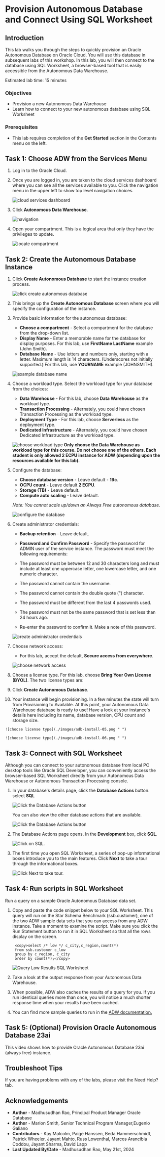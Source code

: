 
<!-- Updated April 12, 2021 -->
<!-- Updated May 21, 2024 by Madhusudhan Rao -->
# Provision Autonomous Database and Connect Using SQL Worksheet

## Introduction

This lab walks you through the steps to quickly provision an Oracle Autonomous Database on Oracle Cloud. You will use this database in subsequent labs of this workshop. In this lab, you will then connect to the database using SQL Worksheet, a browser-based tool that is easily accessible from the Autonomous Data Warehouse.

[](youtube:a6Jm7lYaCWI)

Estimated lab time: 15 minutes

### Objectives

-   Provision a new Autonomous Data Warehouse
-   Learn how to connect to your new autonomous database using SQL Worksheet


### Prerequisites

-   This lab requires completion of the **Get Started** section in the Contents menu on the left.  


## Task 1: Choose ADW from the Services Menu

1. Log in to the Oracle Cloud.
2. Once you are logged in, you are taken to the cloud services dashboard where you can see all the services available to you. Click the navigation menu in the upper left to show top level navigation choices.

    ![cloud services dashboard](./images/picture100-36.png " ")


3. Click **Autonomous Data Warehouse**.

    ![navigation](./images/navigation.png " ")

4. Open your compartment.  This is a logical area that only they have the privileges to update.  
    

    ![locate compartment](./images/user-compartment.png " ")

    <!-- ![locate compartment](./images/compartment.jpg " ") !-->
    
## Task 2: Create the Autonomous Database Instance

1. Click **Create Autonomous Database** to start the instance creation process.

    ![click create autonomous database](./images/create-button.png " ")  

2.  This brings up the __Create Autonomous Database__ screen where you will specify the configuration of the instance.
3. Provide basic information for the autonomous database:
 
    - __Choose a compartment__ - Select a compartment for the database from the drop-down list.
    - __Display Name__ - Enter a memorable name for the database for display purposes. For this lab, use __FirstName LastName__ example (John Smith).
    - __Database Name__ - Use letters and numbers only, starting with a letter. Maximum length is 14 characters. (Underscores not initially supported.) For this lab, use __YOURNAME__ example (JOHNSMITH). 

    ![example database name](./images/adb-install-00.png " ")

4. Choose a workload type. Select the workload type for your database from the choices:

    - __Data Warehouse__ - For this lab, choose __Data Warehouse__ as the workload type.
    - __Transaction Processing__ - Alternately, you could have chosen Transaction Processing as the workload type. 
    - __Deployment Type__ - For this lab, choose __Serverless__ as the deployment type.
    - __Dedicated Infrastructure__ - Alternately, you could have chosen Dedicated Infrastructure as the workload type.
 
    ![choose workload type](./images/adb-install-01.png " ")
    <b>Only choose the Data Warehouse as workload type for this course.  Do not choose one of the others. Each student is only allowed 2 ECPU instance for ADW (depending upon the resources available for this lab).</b>
   
5. Configure the database:

    - __Choose database version__ - Leave default - __19c__.
    - __OCPU count__ - Leave default __2 ECPU__.  
    - __Storage (TB)__ - Leave default.
    - __Compute auto scaling__ - Leave default. 

    *Note: You cannot scale up/down an Always Free autonomous database.*

    ![configure the database](./images/adb-install-02.png " ")
     
7. Create administrator credentials:

    - __Backup retention__ - Leave default. 

    - __Password and Confirm Password__ - Specify the password for ADMIN user of the service instance. The password must meet the following requirements:
    - The password must be between 12 and 30 characters long and must include at least one uppercase letter, one lowercase letter, and one numeric character.
    - The password cannot contain the username.
    - The password cannot contain the double quote (") character.
    - The password must be different from the last 4 passwords used.
    - The password must not be the same password that is set less than 24 hours ago.
    - Re-enter the password to confirm it. Make a note of this password.

    ![create administrator credentials](./images/adb-install-03.png " ")

    
8. Choose network access:
    - For this lab, accept the default, **Secure access from everywhere**.
   
    ![choose network access](./images/adb-install-04.png " ")
    
9. Choose a license type. For this lab, choose __Bring Your Own License (BYOL)__. The two license types are:

10. Click __Create Autonomous Database__.
 
11.  Your instance will begin provisioning. In a few minutes the state will turn from Provisioning to Available. At this point, your Autonomous Data Warehouse database is ready to use! Have a look at your instance's details here including its name, database version, CPU count and storage size.
 
    ![choose license type](./images/adb-install-05.png " ")

    ![choose license type](./images/adb-install-06.png " ")
 
## Task 3: Connect with SQL Worksheet

Although you can connect to your autonomous database from local PC desktop tools like Oracle SQL Developer, you can conveniently access the browser-based SQL Worksheet directly from your Autonomous Data Warehouse or Autonomous Transaction Processing console.

1. In your database's details page, click the **Database Actions** button. select **SQL**

    ![Click the Database Actions button](./images/db-actions-01.png " ")

    You can also view the other database actions that are available.

    ![Click the Database Actions button](./images/db-actions-00.png " ")
 
2. The Database Actions page opens. In the **Development** box, click **SQL**.

    ![Click on SQL.](./images/db-actions-04.png " ")

5. The first time you open SQL Worksheet, a series of pop-up informational boxes introduce you to the main features. Click **Next** to take a tour through the informational boxes.

    ![Click Next to take tour.](./images/picture100-sql-worksheet.png " ")

## Task 4: Run scripts in SQL Worksheet

Run a query on a sample Oracle Autonomous Database data set.

1. Copy and paste the code snippet below to your SQL Worksheet. This query will run on the Star Schema Benchmark (ssb.customer), one of the two ADW sample data sets that you can access from any ADW instance. Take a moment to examine the script. Make sure you click the Run Statement button to run it in SQL Worksheet so that all the rows display on the screen.

        <copy>select /* low */ c_city,c_region,count(*)
        from ssb.customer c_low
        group by c_region, c_city
        order by count(*);</copy>

    ![Query Low Results SQL Worksheet](./images/ssb-query-low-results-sql-worksheet.png " ")

2. Take a look at the output response from your Autonomous Data Warehouse.

3. When possible, ADW also caches the results of a query for you.  If you run identical queries more than once, you will notice a much shorter response time when your results have been cached.

4. You can find more sample queries to run in the <a href="https://www.oracle.com/autonomous-database/autonomous-data-warehouse/">ADW documentation.</a>

## Task 5: (Optional) Provision Oracle Autonomous Database 23ai

This video shows how to provide Oracle Autonomous Database 23ai (always free) instance.

[](youtube:1hCK4oF5DZ0)

## Troubleshoot Tips

If you are having problems with any of the labs, please visit the Need Help? tab.

## Acknowledgements

* **Author** - Madhusudhan Rao, Principal Product Manager Oracle Database 
* **Author** - Marion Smith, Senior Technical Program Manager,Eugenio Galiano
* **Contributors** - Kay Malcolm, Paige Hanssen, Beda Hammerschmidt, Patrick Wheeler, Jayant  Mahto, Russ Lowenthal, Marcos Arancibia Coddou, Jayant Sharma, David Lapp
* **Last Updated By/Date** - Madhusudhan Rao, May 21st, 2024
